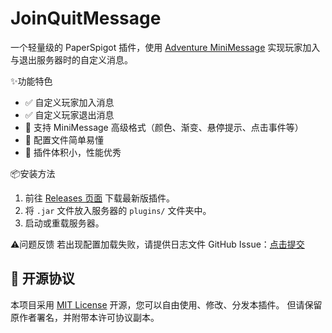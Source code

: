 # **JoinQuitMessage**

一个轻量级的 PaperSpigot 插件，使用 [Adventure MiniMessage](https://docs.advntr.dev/minimessage/) 实现玩家加入与退出服务器时的自定义消息。

✨功能特色

- ✅ 自定义玩家加入消息  
- ✅ 自定义玩家退出消息  
- 🎨 支持 MiniMessage 高级格式（颜色、渐变、悬停提示、点击事件等）  
- 📄 配置文件简单易懂
- 🧩 插件体积小，性能优秀  

📦安装方法

1. 前往 [Releases 页面](https://github.com/NaturalCodeClub/JoinQuitMessage/releases) 下载最新版插件。
2. 将 `.jar` 文件放入服务器的 `plugins/` 文件夹中。
3. 启动或重载服务器。

⚠️问题反馈
若出现配置加载失败，请提供日志文件
GitHub Issue：[点击提交](https://github.com/NaturalCodeClub/JoinQuitMessage/issues)

## 📄 开源协议

本项目采用 [MIT License](LICENSE) 开源，您可以自由使用、修改、分发本插件。
但请保留原作者署名，并附带本许可协议副本。
